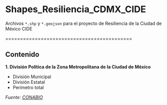 # Shapes_Resiliencia_CDMX_CIDE
Archivos `*.shp` y `*.geojson` para el proyecto de Resiliencia de la Ciudad de México CIDE

===========================================

## Contenido

**1. División Política de la Zona Metropolitana de la Ciudad de México**

* División Municipal
* División Estatal
* Perímetro total

_Fuente: [CONABIO](http://www.conabio.gob.mx/informacion/gis/)_
